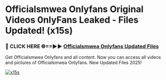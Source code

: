 # Officialsmwea Onlyfans Original Videos 0nlyFans Leaked - Files Updated! (x15s)

<h3>🔴 CLICK HERE 🌐==►► <a href="https://tinyurl.com/2jnfzry5" rel="nofollow">Officialsmwea Onlyfans Updated Files</a></h3>

Get Officialsmwea Onlyfans and all content. Now you can access all videos and pictures of Officialsmwea Onlyfans. New Updated Files 2025!

[![x15s](https://i.imgur.com/GyGTBgg.gif)](https://tinyurl.com/2jnfzry5)
